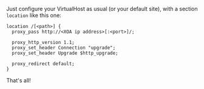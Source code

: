 Just configure your VirtualHost as usual (or your default site), with a section `location` like this one:


```nginx
location /[<path>] {
  proxy_pass http://<XOA ip address>[:<port>]/;

  proxy_http_version 1.1;
  proxy_set_header Connection "upgrade";
  proxy_set_header Upgrade $http_upgrade;

  proxy_redirect default;
}
```

That's all!
